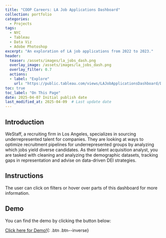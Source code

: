 ```yaml
---
title: "COOP Careers: LA Job Applications Dashboard"
collection: portfolio
categories:
  - Projects
tags:
  - NYC
  - Tableau
  - Data Viz
  - Adobe Photoshop
excerpt: "An exploration of LA job applications from 2022 to 2023."
header:
  teaser: /assets/images/la_jobs_dash.png
  overlay_image: /assets/images/la_jobs_dash.png
  overlay_filter: 0.7
  actions:
  - label: "Explore"
    url: "https://public.tableau.com/views/LAJobApplicationsDashboard/Dashboard1?:language=en-US&publish=yes&:sid=&:redirect=auth&:display_count=n&:origin=viz_share_link"
toc: true
toc_label: "On This Page"
date: 2025-04-07 Initial publish date
last_modified_at: 2025-04-09  # Last update date
---
```

## Introduction
WeStaff, a recruiting firm in Los Angeles, specializes in sourcing underrepresented talent for companies. They are looking at ways to optimize recruitment pipelines for underrepresented groups by analyzing which jobs yield diverse candidates. As their talent acquisition analyst, you are tasked with cleaning and analyzing the demographic datasets, tracking gaps in representation and advise on data-driven DEI strategies.

## Instructions
The user can click on filters or hover over parts of this dashboard for more information.

## Demo
You can find the demo by clicking the button below:

[Click here for Demo!](https://public.tableau.com/views/LAJobApplicationsDashboard/Dashboard1?:language=en-US&publish=yes&:sid=&:redirect=auth&:display_count=n&:origin=viz_share_link){: .btn .btn--inverse}